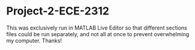 # Project-2-ECE-2312

This was exclusively run in MATLAB Live Editor so that different sections files could be run separately, and not all at once to prevent overwhelming my computer. Thanks!
